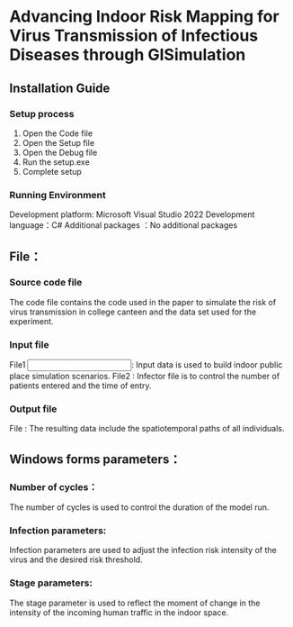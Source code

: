 # Advancing Indoor Risk Mapping for Virus Transmission of Infectious Diseases through GISimulation
## Installation Guide
### Setup process
1. Open the Code file
2. Open the Setup file
3. Open the Debug file
4. Run the setup.exe
5. Complete setup
### Running Environment
Development platform: Microsoft Visual Studio 2022
Development language：C#
Additional packages ：No additional packages
## File：
### Source code file
The code file contains the code used in the paper to simulate the risk of virus transmission in college canteen and the data set used for the experiment.
### Input file
File1 <Input data>: Input data is used to build indoor public place simulation scenarios.
File2 <Infector>: Infector file is to control the number of patients entered and the time of entry.
### Output file
File <Result path>: The resulting data include the spatiotemporal paths of all individuals.
## Windows forms parameters：
### Number of cycles：
The number of cycles is used to control the duration of the model run.
### Infection parameters: 
Infection parameters are used to adjust the infection risk intensity of the virus and the desired risk threshold.
### Stage parameters: 
The stage parameter is used to reflect the moment of change in the intensity of the incoming human traffic in the indoor space.

